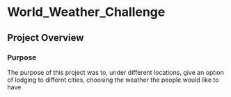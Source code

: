 # World_Weather_Challenge


## Project Overview
### Purpose
The purpose of this project was to, under different locations, give an option of lodging to differnt cities, choosing the weather the people would like to have

